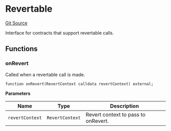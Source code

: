 # Revertable
[Git Source](https://github.com/zeta-chain/protocol-contracts/blob/ec2fd2afc191922ecd1aea1903a837977ec7967e/contracts/Revert.sol)

Interface for contracts that support revertable calls.


## Functions
### onRevert

Called when a revertable call is made.


```solidity
function onRevert(RevertContext calldata revertContext) external;
```
**Parameters**

|Name|Type|Description|
|----|----|-----------|
|`revertContext`|`RevertContext`|Revert context to pass to onRevert.|


